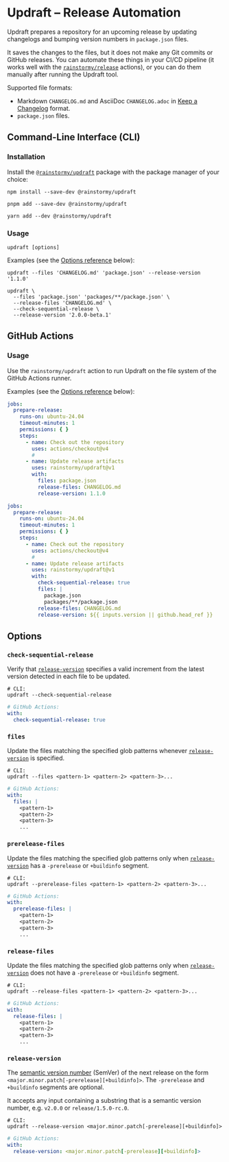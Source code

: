 # Updraft &ndash; Release Automation

Updraft prepares a repository for an upcoming release by updating changelogs and
bumping version numbers in `package.json` files.

It saves the changes to the files, but it does not make any Git commits or
GitHub releases. You can automate these things in your CI/CD pipeline (it works
well with the [`rainstormy/release`](https://github.com/rainstormy/release)
actions), or you can do them manually after running the Updraft tool.

Supported file formats:

- Markdown `CHANGELOG.md` and AsciiDoc `CHANGELOG.adoc`
  in [Keep a Changelog](https://keepachangelog.com/en/1.1.0) format.
- `package.json` files.

## Command-Line Interface (CLI)
### Installation
Install
the [`@rainstormy/updraft`](https://www.npmjs.com/package/@rainstormy/updraft)
package with the package manager of your choice:

```shell
npm install --save-dev @rainstormy/updraft
```
```shell
pnpm add --save-dev @rainstormy/updraft
```
```shell
yarn add --dev @rainstormy/updraft
```

### Usage
```shell
updraft [options]
```

Examples (see the [Options reference](#options) below):

```shell
updraft --files 'CHANGELOG.md' 'package.json' --release-version '1.1.0'
```
```shell
updraft \
  --files 'package.json' 'packages/**/package.json' \
  --release-files 'CHANGELOG.md' \
  --check-sequential-release \
  --release-version '2.0.0-beta.1'
```

## GitHub Actions
### Usage
Use the `rainstormy/updraft` action to run Updraft on the file system of the
GitHub Actions runner.

Examples (see the [Options reference](#options) below):

```yaml
jobs:
  prepare-release:
    runs-on: ubuntu-24.04
    timeout-minutes: 1
    permissions: { }
    steps:
      - name: Check out the repository
        uses: actions/checkout@v4
        #
      - name: Update release artifacts
        uses: rainstormy/updraft@v1
        with:
          files: package.json
          release-files: CHANGELOG.md
          release-version: 1.1.0
```
```yaml
jobs:
  prepare-release:
    runs-on: ubuntu-24.04
    timeout-minutes: 1
    permissions: { }
    steps:
      - name: Check out the repository
        uses: actions/checkout@v4
        #
      - name: Update release artifacts
        uses: rainstormy/updraft@v1
        with:
          check-sequential-release: true
          files: |
            package.json
            packages/**/package.json
          release-files: CHANGELOG.md
          release-version: ${{ inputs.version || github.head_ref }}
```

## Options
### `check-sequential-release`
Verify that [`release-version`](#release-version) specifies a valid increment
from the latest version detected in each file to be updated.

```shell
# CLI:
updraft --check-sequential-release
```
```yaml
# GitHub Actions:
with:
  check-sequential-release: true
```

### `files`
Update the files matching the specified glob patterns
whenever [`release-version`](#release-version) is specified.

```shell
# CLI:
updraft --files <pattern-1> <pattern-2> <pattern-3>...
```
```yaml
# GitHub Actions:
with:
  files: |
    <pattern-1>
    <pattern-2>
    <pattern-3>
    ...
```

### `prerelease-files`
Update the files matching the specified glob patterns only
when [`release-version`](#release-version) has a `-prerelease` or `+buildinfo`
segment.

```shell
# CLI:
updraft --prerelease-files <pattern-1> <pattern-2> <pattern-3>...
```
```yaml
# GitHub Actions:
with:
  prerelease-files: |
    <pattern-1>
    <pattern-2>
    <pattern-3>
    ...
```

### `release-files`
Update the files matching the specified glob patterns only
when [`release-version`](#release-version) does not have a `-prerelease` or
`+buildinfo` segment.

```shell
# CLI:
updraft --release-files <pattern-1> <pattern-2> <pattern-3>...
```
```yaml
# GitHub Actions:
with:
  release-files: |
    <pattern-1>
    <pattern-2>
    <pattern-3>
    ...
```

### `release-version`
The [semantic version number](https://semver.org) (SemVer) of the next release
on the form `<major.minor.patch[-prerelease][+buildinfo]>`. The `-prerelease`
and `+buildinfo` segments are optional.

It accepts any input containing a substring that is a semantic version number,
e.g. `v2.0.0` or `release/1.5.0-rc.0`.

```shell
# CLI:
updraft --release-version <major.minor.patch[-prerelease][+buildinfo]>
```
```yaml
# GitHub Actions:
with:
  release-version: <major.minor.patch[-prerelease][+buildinfo]>
```
